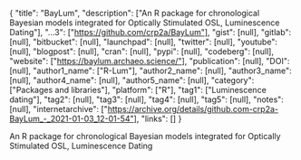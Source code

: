 {
  "title": "BayLum",
  "description": ["An R package for chronological Bayesian models integrated for Optically Stimulated OSL, Luminescence Dating"],
  "...3": ["https://github.com/crp2a/BayLum"],
  "gist": [null],
  "gitlab": [null],
  "bitbucket": [null],
  "launchpad": [null],
  "twitter": [null],
  "youtube": [null],
  "blogpost": [null],
  "cran": [null],
  "pypi": [null],
  "codeberg": [null],
  "website": ["https://baylum.archaeo.science/"],
  "publication": [null],
  "DOI": [null],
  "author1_name": ["R-Lum"],
  "author2_name": [null],
  "author3_name": [null],
  "author4_name": [null],
  "author5_name": [null],
  "category": ["Packages and libraries"],
  "platform": ["R"],
  "tag1": ["Luminescence dating"],
  "tag2": [null],
  "tag3": [null],
  "tag4": [null],
  "tag5": [null],
  "notes": [null],
  "internetarchive": ["https://archive.org/details/github.com-crp2a-BayLum_-_2021-01-03_12-01-54"],
  "links": []
}

<!-- Generated by csv2md.R – do not edit by hand -->

An R package for chronological Bayesian models integrated for Optically Stimulated OSL, Luminescence Dating